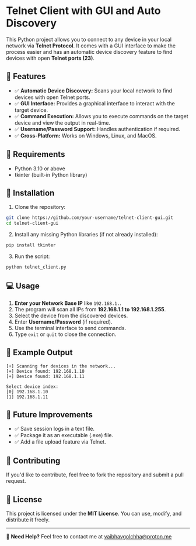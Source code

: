 # Telnet Client with GUI and Auto Discovery

This Python project allows you to connect to any device in your local network via **Telnet Protocol**. It comes with a GUI interface to make the process easier and has an automatic device discovery feature to find devices with open **Telnet ports (23)**.

## 🚀 Features

- ✅ **Automatic Device Discovery:** Scans your local network to find devices with open Telnet ports.
- ✅ **GUI Interface:** Provides a graphical interface to interact with the target device.
- ✅ **Command Execution:** Allows you to execute commands on the target device and view the output in real-time.
- ✅ **Username/Password Support:** Handles authentication if required.
- ✅ **Cross-Platform:** Works on Windows, Linux, and MacOS.

## 📜 Requirements

- Python 3.10 or above
- tkinter (built-in Python library)

## 📂 Installation

1. Clone the repository:

```bash
git clone https://github.com/your-username/telnet-client-gui.git
cd telnet-client-gui
```

2. Install any missing Python libraries (if not already installed):

```bash
pip install tkinter
```

3. Run the script:

```bash
python telnet_client.py
```

## 💻 Usage

1. **Enter your Network Base IP** like `192.168.1.`.
2. The program will scan all IPs from **192.168.1.1 to 192.168.1.255**.
3. Select the device from the discovered devices.
4. Enter **Username/Password** (if required).
5. Use the terminal interface to send commands.
6. Type `exit` or `quit` to close the connection.

## 📜 Example Output

```
[+] Scanning for devices in the network...
[+] Device found: 192.168.1.10
[+] Device found: 192.168.1.11

Select device index:
[0] 192.168.1.10
[1] 192.168.1.11
```

## 🎉 Future Improvements

- ✅ Save session logs in a text file.
- ✅ Package it as an executable (.exe) file.
- ✅ Add a file upload feature via Telnet.

## 🤝 Contributing

If you'd like to contribute, feel free to fork the repository and submit a pull request.

## 📝 License

This project is licensed under the **MIT License**. You can use, modify, and distribute it freely.

---

💬 **Need Help?** Feel free to contact me at [vaibhavgolchha@proton.me](mailto:vaibhavgolchha@proton.me)
